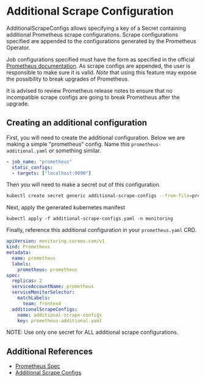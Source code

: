 # Additional Scrape Configuration

AdditionalScrapeConfigs allows specifying a key of a Secret containing
additional Prometheus scrape configurations. Scrape configurations specified
are appended to the configurations generated by the Prometheus Operator.

Job configurations specified must have the form as specified in the official
[Prometheus documentation](https://prometheus.io/docs/prometheus/latest/configuration/configuration/#scrape_config).
As scrape configs are appended, the user is responsible to make sure it is
valid. *Note* that using this feature may expose the possibility to break
upgrades of Prometheus.

It is advised to review Prometheus release notes to ensure that no incompatible
scrape configs are going to break Prometheus after the upgrade.

## Creating an additional configuration

First, you will need to create the additional configuration.
Below we are making a simple "prometheus" config. Name this
`prometheus-additional.yaml` or something similar.

```yaml
- job_name: "prometheus"
  static_configs:
  - targets: ["localhost:9090"]
```

Then you will need to make a secret out of this configuration.

```sh
kubectl create secret generic additional-scrape-configs --from-file=prometheus-additional.yaml --dry-run=client -oyaml > additional-scrape-configs.yaml
```

Next, apply the generated kubernetes manifest

```
kubectl apply -f additional-scrape-configs.yaml -n monitoring
```

Finally, reference this additional configuration in your `prometheus.yaml` CRD.

```yaml
apiVersion: monitoring.coreos.com/v1
kind: Prometheus
metadata:
  name: prometheus
  labels:
    prometheus: prometheus
spec:
  replicas: 2
  serviceAccountName: prometheus
  serviceMonitorSelector:
    matchLabels:
      team: frontend
  additionalScrapeConfigs:
    name: additional-scrape-configs
    key: prometheus-additional.yaml
```

NOTE: Use only one secret for ALL additional scrape configurations.

## Additional References

* [Prometheus Spec](api.md#prometheusspec)
* [Additional Scrape Configs](../example/additional-scrape-configs)
